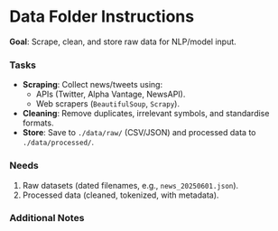 # Data Folder Instructions 
**Goal**: Scrape, clean, and store raw data for NLP/model input.  

### Tasks  
- **Scraping**: Collect news/tweets using:  
  - APIs (Twitter, Alpha Vantage, NewsAPI).  
  - Web scrapers (`BeautifulSoup`, `Scrapy`).  
- **Cleaning**: Remove duplicates, irrelevant symbols, and standardise formats.  
- **Store**: Save to `./data/raw/` (CSV/JSON) and processed data to `./data/processed/`.  

### Needs  
1. Raw datasets (dated filenames, e.g., `news_20250601.json`).  
2. Processed data (cleaned, tokenized, with metadata).  

### Additional Notes
